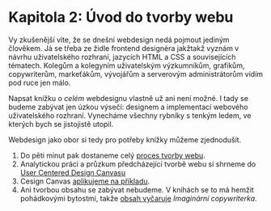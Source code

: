 # Kapitola 2: Úvod do tvorby webu

Vy zkušenější víte, že se dnešní webdesign nedá pojmout jediným člověkem. Já se třeba ze židle frontend designéra jakžtakž vyznám v návrhu uživatelského rozhraní, jazycích HTML a CSS a souvisejících tématech. Kolegům a kolegyním uživatelským výzkumníkům, grafikům, copywriterům, markeťákům, vývojářům a serverovým administrátorům vidím pod ruce jen málo.

Napsat knížku o *celém* webdesignu vlastně už ani není možné. I tady se budeme zabývat jen úzkou výsečí: designem a implementací webového uživatelského rozhraní. Vynecháme všechny rybníky s tenkým ledem, ve kterých bych se jistojistě utopil.

Webdesign jako obor si tedy pro potřeby knížky můžeme zjednodušit.

1. Do pěti minut pak dostaneme celý [proces tvorby webu](zaklady-procesu.md). 
2. Analytickou práci a průzkum předcházející tvorbě webu si shrneme do [User Centered Design Canvasu](design-canvas.md) 
3. Cesign Canvas [aplikujeme na příkladu](priklad-ux-canvas.md). 
4. Ani tvorbou obsahu se zabývat nebudeme. V knihách se to má hemžit pohádkovými bytostmi, takže [obsah vyčaruje](priklad-obsah.md) *Imaginární copywriterka*. 
